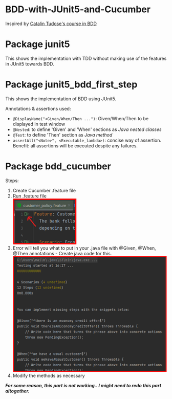 # BDD-with-JUnit5-and-Cucumber
Inspired by [Catalin Tudose's course in BDD](https://learning.oreilly.com/videos/bdd-with-junit/10000MNLV202121/10000MNLV202121-Tudose_1/)

# Package junit5
This shows the implementation with TDD without making use of the features in JUnit5 towards BDD.

# Package junit5_bdd_first_step
This shows the implementation of BDD using JUnit5.

Annotations & assertions used:
- `@DisplayName("<Given/When/Then ...")`: Given/When/Then to be displayed in test window
- `@Nested`: to define 'Given' and 'When' sections as *Java nested classes*
- `@Test`: to define 'Then' section as *Java method*
- `assertAll("<Note>", <Executable_lambda>)`: concise way of assertion. Benefit: all assertions will be executed despite any failures. 

# Package bdd_cucumber
Steps:
1) Create Cucumber .feature file
2) Run .feature file  
![img.png](img.png)
3) Error will tell you what to put in your .java file with @Given, @When, @Then annotations - Create java code for this.  
![img_2.png](img_2.png)
4) Modify the methods as necessary

***For some reason, this part is not working.. I might need to redo this part altogether.*** 

